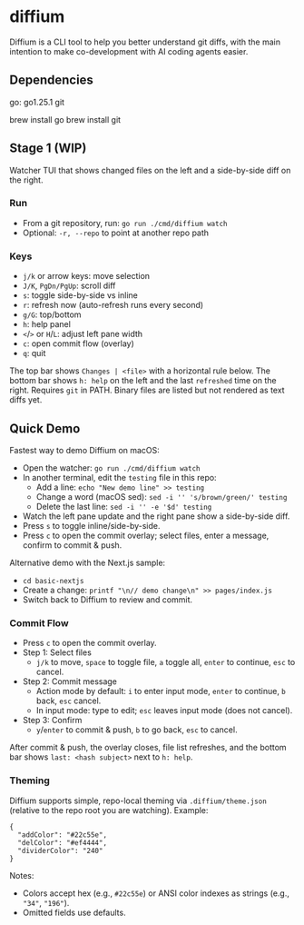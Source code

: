 # diffium
Diffium is a CLI tool to help you better understand git diffs, with the main intention to make co-development with AI coding agents easier.

## Dependencies

go: go1.25.1
git

brew install go
brew install git

## Stage 1 (WIP)

Watcher TUI that shows changed files on the left and a side-by-side diff on the right.

### Run

- From a git repository, run: `go run ./cmd/diffium watch`
- Optional: `-r, --repo` to point at another repo path

### Keys

- `j/k` or arrow keys: move selection
- `J/K`, `PgDn/PgUp`: scroll diff
- `s`: toggle side-by-side vs inline
- `r`: refresh now (auto-refresh runs every second)
- `g/G`: top/bottom
- `h`: help panel
- `<`/`>` or `H`/`L`: adjust left pane width
- `c`: open commit flow (overlay)
- `q`: quit

The top bar shows `Changes | <file>` with a horizontal rule below. The bottom bar shows `h: help` on the left and the last `refreshed` time on the right. Requires `git` in PATH. Binary files are listed but not rendered as text diffs yet.

## Quick Demo

Fastest way to demo Diffium on macOS:

- Open the watcher: `go run ./cmd/diffium watch`
- In another terminal, edit the `testing` file in this repo:
  - Add a line: `echo "New demo line" >> testing`
  - Change a word (macOS sed): `sed -i '' 's/brown/green/' testing`
  - Delete the last line: `sed -i '' -e '$d' testing`
- Watch the left pane update and the right pane show a side-by-side diff.
- Press `s` to toggle inline/side-by-side.
- Press `c` to open the commit overlay; select files, enter a message, confirm to commit & push.

Alternative demo with the Next.js sample:

- `cd basic-nextjs`
- Create a change: `printf "\n// demo change\n" >> pages/index.js`
- Switch back to Diffium to review and commit.

### Commit Flow

- Press `c` to open the commit overlay.
- Step 1: Select files
  - `j/k` to move, `space` to toggle file, `a` toggle all, `enter` to continue, `esc` to cancel.
- Step 2: Commit message
  - Action mode by default: `i` to enter input mode, `enter` to continue, `b` back, `esc` cancel.
  - In input mode: type to edit; `esc` leaves input mode (does not cancel).
- Step 3: Confirm
  - `y`/`enter` to commit & push, `b` to go back, `esc` to cancel.

After commit & push, the overlay closes, file list refreshes, and the bottom bar shows `last: <hash subject>` next to `h: help`.

### Theming

Diffium supports simple, repo-local theming via `.diffium/theme.json` (relative to the repo root you are watching). Example:

```
{
  "addColor": "#22c55e",
  "delColor": "#ef4444",
  "dividerColor": "240"
}
```

Notes:
- Colors accept hex (e.g., `#22c55e`) or ANSI color indexes as strings (e.g., `"34"`, `"196"`).
- Omitted fields use defaults.
